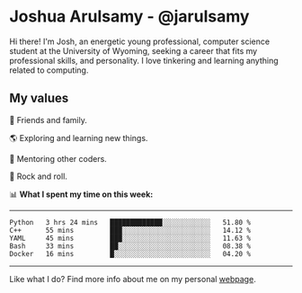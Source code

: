 # Joshua Arulsamy - @jarulsamy

Hi there! I'm Josh, an energetic young professional, computer science student at the University of Wyoming, seeking a career that fits my professional skills, and personality. I love tinkering and learning anything related to computing.

## My values

:yellow_heart: Friends and family.

:earth_americas: Exploring and learning new things.

:book: Mentoring other coders.

:guitar: Rock and roll.

:bar_chart: **What I spent my time on this week:**

------
<!--START_SECTION:waka-->
```text
Python   3 hrs 24 mins   █████████████░░░░░░░░░░░░   51.80 % 
C++      55 mins         ███░░░░░░░░░░░░░░░░░░░░░░   14.12 % 
YAML     45 mins         ███░░░░░░░░░░░░░░░░░░░░░░   11.63 % 
Bash     33 mins         ██░░░░░░░░░░░░░░░░░░░░░░░   08.38 % 
Docker   16 mins         █░░░░░░░░░░░░░░░░░░░░░░░░   04.20 %
```
<!--END_SECTION:waka-->
------

Like what I do? Find more info about me on my personal [webpage](https://arulsamy.me).
